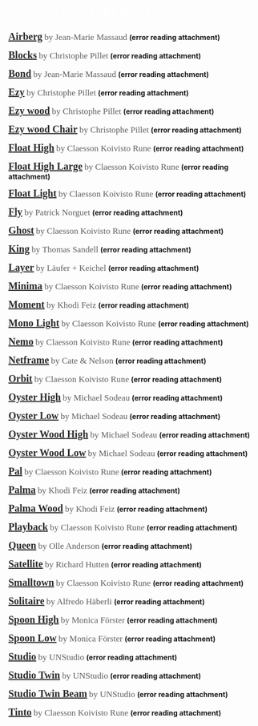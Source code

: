 <span style="font-family:Avenir-Heavy;font-size:14pt;color:#fffefeff;"><b>SORT</b></span>
<span style="font-family:Avenir-Heavy;font-size:28pt;color:#fffefeff;"><b>EASY CHAIRS</b></span>


<a href="http://www.offecct.se/en/products/sofas/airberg" rel="noopener" class="external-link" target="_blank" style="font-family:Avenir-Heavy;font-size:15pt;color:#2c2c2cff;"><b>Airberg</b></a>
<span style="font-family:Avenir-Roman;font-size:13pt;color:#5f5f5fff;">by Jean-Marie Massaud</span>
 **(error reading attachment)**
 
<a href="http://www.offecct.se/en/products/easy-chairs/blocks" rel="noopener" class="external-link" target="_blank" style="font-family:Avenir-Heavy;font-size:15pt;color:#2c2c2cff;"><b>Blocks</b></a>
<span style="font-family:Avenir-Roman;font-size:13pt;color:#5f5f5fff;">by Christophe Pillet</span>
 **(error reading attachment)**
 
<a href="http://www.offecct.se/en/products/easy-chairs/bond" rel="noopener" class="external-link" target="_blank" style="font-family:Avenir-Heavy;font-size:15pt;color:#2c2c2cff;"><b>Bond</b></a>
<span style="font-family:Avenir-Roman;font-size:13pt;color:#5f5f5fff;">by Jean-Marie Massaud</span>
 **(error reading attachment)**
 
<a href="http://www.offecct.se/en/products/easy-chairs/ezy" rel="noopener" class="external-link" target="_blank" style="font-family:Avenir-Heavy;font-size:15pt;color:#2c2c2cff;"><b>Ezy</b></a>
<span style="font-family:Avenir-Roman;font-size:13pt;color:#5f5f5fff;">by Christophe Pillet</span>
 **(error reading attachment)**
 
<a href="http://www.offecct.se/en/products/easy-chairs/ezy-wood" rel="noopener" class="external-link" target="_blank" style="font-family:Avenir-Heavy;font-size:15pt;color:#2c2c2cff;"><b>Ezy wood</b></a>
<span style="font-family:Avenir-Roman;font-size:13pt;color:#5f5f5fff;">by Christophe Pillet</span>
 **(error reading attachment)**
 
<a href="http://www.offecct.se/en/products/easy-chairs/ezy-wood-chair" rel="noopener" class="external-link" target="_blank" style="font-family:Avenir-Heavy;font-size:15pt;color:#2c2c2cff;"><b>Ezy wood Chair</b></a>
<span style="font-family:Avenir-Roman;font-size:13pt;color:#5f5f5fff;">by Christophe Pillet</span>
 **(error reading attachment)**
 
<a href="http://www.offecct.se/en/products/easy-chairs/float-high" rel="noopener" class="external-link" target="_blank" style="font-family:Avenir-Heavy;font-size:15pt;color:#2c2c2cff;"><b>Float High</b></a>
<span style="font-family:Avenir-Roman;font-size:13pt;color:#5f5f5fff;">by Claesson Koivisto Rune</span>
 **(error reading attachment)**
 
<a href="http://www.offecct.se/en/products/easy-chairs/float-high-large" rel="noopener" class="external-link" target="_blank" style="font-family:Avenir-Heavy;font-size:15pt;color:#2c2c2cff;"><b>Float High Large</b></a>
<span style="font-family:Avenir-Roman;font-size:13pt;color:#5f5f5fff;">by Claesson Koivisto Rune</span>
 **(error reading attachment)**
 
<a href="http://www.offecct.se/en/products/easy-chairs/float-light" rel="noopener" class="external-link" target="_blank" style="font-family:Avenir-Heavy;font-size:15pt;color:#2c2c2cff;"><b>Float Light</b></a>
<span style="font-family:Avenir-Roman;font-size:13pt;color:#5f5f5fff;">by Claesson Koivisto Rune</span>
 **(error reading attachment)**
 
<a href="http://www.offecct.se/en/products/easy-chairs/fly" rel="noopener" class="external-link" target="_blank" style="font-family:Avenir-Heavy;font-size:15pt;color:#2c2c2cff;"><b>Fly</b></a>
<span style="font-family:Avenir-Roman;font-size:13pt;color:#5f5f5fff;">by Patrick Norguet</span>
 **(error reading attachment)**
 
<a href="http://www.offecct.se/en/products/easy-chairs/ghost" rel="noopener" class="external-link" target="_blank" style="font-family:Avenir-Heavy;font-size:15pt;color:#2c2c2cff;"><b>Ghost</b></a>
<span style="font-family:Avenir-Roman;font-size:13pt;color:#5f5f5fff;">by Claesson Koivisto Rune</span>
 **(error reading attachment)**
 
<a href="http://www.offecct.se/en/products/easy-chairs/king" rel="noopener" class="external-link" target="_blank" style="font-family:Avenir-Heavy;font-size:15pt;color:#2c2c2cff;"><b>King</b></a>
<span style="font-family:Avenir-Roman;font-size:13pt;color:#5f5f5fff;">by Thomas Sandell</span>
 **(error reading attachment)**
 
<a href="http://www.offecct.se/en/products/easy-chairs/layer" rel="noopener" class="external-link" target="_blank" style="font-family:Avenir-Heavy;font-size:15pt;color:#2c2c2cff;"><b>Layer</b></a>
<span style="font-family:Avenir-Roman;font-size:13pt;color:#5f5f5fff;">by Läufer + Keichel</span>
 **(error reading attachment)**
 
<a href="http://www.offecct.se/en/products/easy-chairs/minima" rel="noopener" class="external-link" target="_blank" style="font-family:Avenir-Heavy;font-size:15pt;color:#2c2c2cff;"><b>Minima</b></a>
<span style="font-family:Avenir-Roman;font-size:13pt;color:#5f5f5fff;">by Claesson Koivisto Rune</span>
 **(error reading attachment)**
 
<a href="http://www.offecct.se/en/products/easy-chairs/moment" rel="noopener" class="external-link" target="_blank" style="font-family:Avenir-Heavy;font-size:15pt;color:#2c2c2cff;"><b>Moment</b></a>
<span style="font-family:Avenir-Roman;font-size:13pt;color:#5f5f5fff;">by Khodi Feiz</span>
 **(error reading attachment)**
 
<a href="http://www.offecct.se/en/products/easy-chairs/mono-light" rel="noopener" class="external-link" target="_blank" style="font-family:Avenir-Heavy;font-size:15pt;color:#2c2c2cff;"><b>Mono Light</b></a>
<span style="font-family:Avenir-Roman;font-size:13pt;color:#5f5f5fff;">by Claesson Koivisto Rune</span>
 **(error reading attachment)**
 
<a href="http://www.offecct.se/en/products/easy-chairs/nemo" rel="noopener" class="external-link" target="_blank" style="font-family:Avenir-Heavy;font-size:15pt;color:#2c2c2cff;"><b>Nemo</b></a>
<span style="font-family:Avenir-Roman;font-size:13pt;color:#5f5f5fff;">by Claesson Koivisto Rune</span>
 **(error reading attachment)**
 
<a href="http://www.offecct.se/en/products/easy-chairs/netframe" rel="noopener" class="external-link" target="_blank" style="font-family:Avenir-Heavy;font-size:15pt;color:#2c2c2cff;"><b>Netframe</b></a>
<span style="font-family:Avenir-Roman;font-size:13pt;color:#5f5f5fff;">by Cate & Nelson</span>
 **(error reading attachment)**
 
<a href="http://www.offecct.se/en/products/easy-chairs/orbit" rel="noopener" class="external-link" target="_blank" style="font-family:Avenir-Heavy;font-size:15pt;color:#2c2c2cff;"><b>Orbit</b></a>
<span style="font-family:Avenir-Roman;font-size:13pt;color:#5f5f5fff;">by Claesson Koivisto Rune</span>
 **(error reading attachment)**
 
<a href="http://www.offecct.se/en/products/easy-chairs/oyster-high" rel="noopener" class="external-link" target="_blank" style="font-family:Avenir-Heavy;font-size:15pt;color:#2c2c2cff;"><b>Oyster High</b></a>
<span style="font-family:Avenir-Roman;font-size:13pt;color:#5f5f5fff;">by Michael Sodeau</span>
 **(error reading attachment)**
 
<a href="http://www.offecct.se/en/products/easy-chairs/oyster-low" rel="noopener" class="external-link" target="_blank" style="font-family:Avenir-Heavy;font-size:15pt;color:#2c2c2cff;"><b>Oyster Low</b></a>
<span style="font-family:Avenir-Roman;font-size:13pt;color:#5f5f5fff;">by Michael Sodeau</span>
 **(error reading attachment)**
 
<a href="http://www.offecct.se/en/products/easy-chairs/oyster-wood-high" rel="noopener" class="external-link" target="_blank" style="font-family:Avenir-Heavy;font-size:15pt;color:#2c2c2cff;"><b>Oyster Wood High</b></a>
<span style="font-family:Avenir-Roman;font-size:13pt;color:#5f5f5fff;">by Michael Sodeau</span>
 **(error reading attachment)**
 
<a href="http://www.offecct.se/en/products/easy-chairs/oyster-wood-low" rel="noopener" class="external-link" target="_blank" style="font-family:Avenir-Heavy;font-size:15pt;color:#2c2c2cff;"><b>Oyster Wood Low</b></a>
<span style="font-family:Avenir-Roman;font-size:13pt;color:#5f5f5fff;">by Michael Sodeau</span>
 **(error reading attachment)**
 
<a href="http://www.offecct.se/en/products/easy-chairs/pal" rel="noopener" class="external-link" target="_blank" style="font-family:Avenir-Heavy;font-size:15pt;color:#2c2c2cff;"><b>Pal</b></a>
<span style="font-family:Avenir-Roman;font-size:13pt;color:#5f5f5fff;">by Claesson Koivisto Rune</span>
 **(error reading attachment)**
 
<a href="http://www.offecct.se/en/products/easy-chairs/palma" rel="noopener" class="external-link" target="_blank" style="font-family:Avenir-Heavy;font-size:15pt;color:#2c2c2cff;"><b>Palma</b></a>
<span style="font-family:Avenir-Roman;font-size:13pt;color:#5f5f5fff;">by Khodi Feiz</span>
 **(error reading attachment)**
 
<a href="http://www.offecct.se/en/products/easy-chairs/palma-wood" rel="noopener" class="external-link" target="_blank" style="font-family:Avenir-Heavy;font-size:15pt;color:#2c2c2cff;"><b>Palma Wood</b></a>
<span style="font-family:Avenir-Roman;font-size:13pt;color:#5f5f5fff;">by Khodi Feiz</span>
 **(error reading attachment)**
 
<a href="http://www.offecct.se/en/products/easy-chairs/playback" rel="noopener" class="external-link" target="_blank" style="font-family:Avenir-Heavy;font-size:15pt;color:#2c2c2cff;"><b>Playback</b></a>
<span style="font-family:Avenir-Roman;font-size:13pt;color:#5f5f5fff;">by Claesson Koivisto Rune</span>
 **(error reading attachment)**
 
<a href="http://www.offecct.se/en/products/easy-chairs/queen" rel="noopener" class="external-link" target="_blank" style="font-family:Avenir-Heavy;font-size:15pt;color:#2c2c2cff;"><b>Queen</b></a>
<span style="font-family:Avenir-Roman;font-size:13pt;color:#5f5f5fff;">by Olle Anderson</span>
 **(error reading attachment)**
 
<a href="http://www.offecct.se/en/products/easy-chairs/satellite" rel="noopener" class="external-link" target="_blank" style="font-family:Avenir-Heavy;font-size:15pt;color:#2c2c2cff;"><b>Satellite</b></a>
<span style="font-family:Avenir-Roman;font-size:13pt;color:#5f5f5fff;">by Richard Hutten</span>
 **(error reading attachment)**
 
<a href="http://www.offecct.se/en/products/easy-chairs/smalltown" rel="noopener" class="external-link" target="_blank" style="font-family:Avenir-Heavy;font-size:15pt;color:#2c2c2cff;"><b>Smalltown</b></a>
<span style="font-family:Avenir-Roman;font-size:13pt;color:#5f5f5fff;">by Claesson Koivisto Rune</span>
 **(error reading attachment)**
 
<a href="http://www.offecct.se/en/products/easy-chairs/solitaire" rel="noopener" class="external-link" target="_blank" style="font-family:Avenir-Heavy;font-size:15pt;color:#2c2c2cff;"><b>Solitaire</b></a>
<span style="font-family:Avenir-Roman;font-size:13pt;color:#5f5f5fff;">by Alfredo Häberli</span>
 **(error reading attachment)**
 
<a href="http://www.offecct.se/en/products/easy-chairs/spoon-high" rel="noopener" class="external-link" target="_blank" style="font-family:Avenir-Heavy;font-size:15pt;color:#2c2c2cff;"><b>Spoon High</b></a>
<span style="font-family:Avenir-Roman;font-size:13pt;color:#5f5f5fff;">by Monica Förster</span>
 **(error reading attachment)**
 
<a href="http://www.offecct.se/en/products/easy-chairs/spoon-low" rel="noopener" class="external-link" target="_blank" style="font-family:Avenir-Heavy;font-size:15pt;color:#2c2c2cff;"><b>Spoon Low</b></a>
<span style="font-family:Avenir-Roman;font-size:13pt;color:#5f5f5fff;">by Monica Förster</span>
 **(error reading attachment)**
 
<a href="http://www.offecct.se/en/products/easy-chairs/studio" rel="noopener" class="external-link" target="_blank" style="font-family:Avenir-Heavy;font-size:15pt;color:#2c2c2cff;"><b>Studio</b></a>
<span style="font-family:Avenir-Roman;font-size:13pt;color:#5f5f5fff;">by UNStudio</span>
 **(error reading attachment)**
 
<a href="http://www.offecct.se/en/products/easy-chairs/studio-twin" rel="noopener" class="external-link" target="_blank" style="font-family:Avenir-Heavy;font-size:15pt;color:#2c2c2cff;"><b>Studio Twin</b></a>
<span style="font-family:Avenir-Roman;font-size:13pt;color:#5f5f5fff;">by UNStudio</span>
 **(error reading attachment)**
 
<a href="http://www.offecct.se/en/products/easy-chairs/studio-twin-beam" rel="noopener" class="external-link" target="_blank" style="font-family:Avenir-Heavy;font-size:15pt;color:#2c2c2cff;"><b>Studio Twin Beam</b></a>
<span style="font-family:Avenir-Roman;font-size:13pt;color:#5f5f5fff;">by UNStudio</span>
 **(error reading attachment)**
 
<a href="http://www.offecct.se/en/products/easy-chairs/tinto" rel="noopener" class="external-link" target="_blank" style="font-family:Avenir-Heavy;font-size:15pt;color:#2c2c2cff;"><b>Tinto</b></a> 
<span style="font-family:Avenir-Roman;font-size:13pt;color:#5f5f5fff;">by Claesson Koivisto Rune</span>
 **(error reading attachment)**